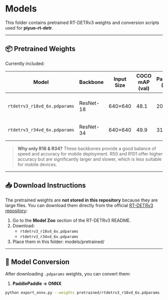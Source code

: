 # Models

This folder contains pretrained RT-DETRv3 weights and conversion scripts used for **piyuo-rt-detr**.

---

## 📦 Pretrained Weights

Currently included:

| Model                        | Backbone  | Input Size | COCO mAP (val) | Params (M) | FLOPs (G) | Notes                             |
| ---------------------------- | --------- | ---------- | -------------- | ---------- | --------- | --------------------------------- |
| `rtdetrv3_r18vd_6x.pdparams` | ResNet-18 | 640×640    | 48.1           | 20         | 60        | Small and fast for mobile devices |
| `rtdetrv3_r34vd_6x.pdparams` | ResNet-34 | 640×640    | 49.9           | 31         | 92        | Balanced performance vs. speed    |

> **Why only R18 & R34?**
> These backbones provide a good balance of speed and accuracy for mobile deployment.
> R50 and R101 offer higher accuracy but are significantly larger and slower, which is less suitable for mobile devices.

---

## 📥 Download Instructions

The pretrained weights are **not stored in this repository** because they are large files.
You can download them directly from the official [RT-DETRv3 repository](https://github.com/clxia12/RT-DETRv3?tab=readme-ov-file):

1. Go to the **Model Zoo** section of the RT-DETRv3 README.
2. Download:
   - `rtdetrv3_r18vd_6x.pdparams`
   - `rtdetrv3_r34vd_6x.pdparams`
3. Place them in this folder:
models/pretrained/


---

## 🔄 Model Conversion

After downloading `.pdparams` weights, you can convert them:

1. **PaddlePaddle → ONNX**
```bash
python export_onnx.py --weights pretrained/rtdetrv3_r18vd_6x.pdparams
